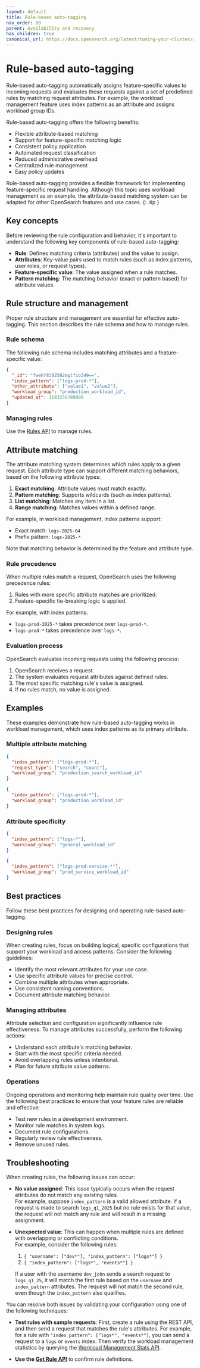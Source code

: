 ```yaml
---
layout: default
title: Rule-based auto-tagging
nav_order: 80
parent: Availability and recovery
has_children: true
canonical_url: https://docs.opensearch.org/latest/tuning-your-cluster/availability-and-recovery/rule-based-autotagging/autotagging/
---
```


# Rule-based auto-tagging

Rule-based auto-tagging automatically assigns feature-specific values to incoming requests and evaluates those requests against a set of predefined rules by matching request attributes.
For example, the workload management feature uses index patterns as an attribute and assigns workload group IDs.

Rule-based auto-tagging offers the following benefits:

* Flexible attribute-based matching
* Support for feature-specific matching logic
* Consistent policy application
* Automated request classification
* Reduced administrative overhead
* Centralized rule management
* Easy policy updates

Rule-based auto-tagging provides a flexible framework for implementing feature-specific request handling. Although this topic uses workload management as an example, the attribute-based matching system can be adapted for other OpenSearch features and use cases.
{: .tip }

## Key concepts

Before reviewing the rule configuration and behavior, it's important to understand the following key components of rule-based auto-tagging:

* **Rule**: Defines matching criteria (attributes) and the value to assign.
* **Attributes**: Key-value pairs used to match rules (such as index patterns, user roles, or request types).
* **Feature-specific value**: The value assigned when a rule matches.
* **Pattern matching**: The matching behavior (exact or pattern based) for attribute values.

## Rule structure and management

Proper rule structure and management are essential for effective auto-tagging. This section describes the rule schema and how to manage rules.

### Rule schema

The following rule schema includes matching attributes and a feature-specific value:

```json
{
  "_id": "fwehf8302582mglfio349==",  
  "index_pattern": ["logs-prod-*"],  
  "other_attribute": ["value1", "value2"],
  "workload_group": "production_workload_id",
  "updated_at": 1683256789000
}
```

### Managing rules

Use the [Rules API]({{site.url}}{{site.baseurl}}/tuning-your-cluster/availability-and-recovery/rule-based-autotagging/rule-lifecycle-api/) to manage rules.

## Attribute matching

The attribute matching system determines which rules apply to a given request. Each attribute type can support different matching behaviors, based on the following attribute types:

1. **Exact matching**: Attribute values must match exactly.
2. **Pattern matching**: Supports wildcards (such as index patterns).
3. **List matching**: Matches any item in a list.
4. **Range matching**: Matches values within a defined range.

For example, in workload management, index patterns support:

* Exact match: `logs-2025-04`
* Prefix pattern: `logs-2025-*`

Note that matching behavior is determined by the feature and attribute type.

### Rule precedence

When multiple rules match a request, OpenSearch uses the following precedence rules:

1. Rules with more specific attribute matches are prioritized.
2. Feature-specific tie-breaking logic is applied.

For example, with index patterns:

* `logs-prod-2025-*` takes precedence over `logs-prod-*`.
* `logs-prod-*` takes precedence over `logs-*`.

### Evaluation process

OpenSearch evaluates incoming requests using the following process:

1. OpenSearch receives a request.
2. The system evaluates request attributes against defined rules.
3. The most specific matching rule's value is assigned.
4. If no rules match, no value is assigned.

## Examples

These examples demonstrate how rule-based auto-tagging works in workload management, which uses index patterns as its primary attribute.

### Multiple attribute matching

```json
{
  "index_pattern": ["logs-prod-*"],
  "request_type": ["search", "count"],
  "workload_group": "production_search_workload_id"
}

{
  "index_pattern": ["logs-prod-*"],
  "workload_group": "production_workload_id"
}
```

### Attribute specificity

```json
{
  "index_pattern": ["logs-*"],
  "workload_group": "general_workload_id"
}

{
  "index_pattern": ["logs-prod-service-*"],
  "workload_group": "prod_service_workload_id"
}
```

## Best practices

Follow these best practices for designing and operating rule-based auto-tagging.

### Designing rules

When creating rules, focus on building logical, specific configurations that support your workload and access patterns. Consider the following guidelines:

* Identify the most relevant attributes for your use case.
* Use specific attribute values for precise control.
* Combine multiple attributes when appropriate.
* Use consistent naming conventions.
* Document attribute matching behavior.

### Managing attributes

Attribute selection and configuration significantly influence rule effectiveness. To manage attributes successfully, perform the following actions:

* Understand each attribute's matching behavior.
* Start with the most specific criteria needed.
* Avoid overlapping rules unless intentional.
* Plan for future attribute value patterns.

### Operations

Ongoing operations and monitoring help maintain rule quality over time. Use the following best practices to ensure that your feature rules are reliable and effective:

* Test new rules in a development environment.
* Monitor rule matches in system logs.
* Document rule configurations.
* Regularly review rule effectiveness.
* Remove unused rules.

## Troubleshooting

When creating rules, the following issues can occur:

* **No value assigned**: This issue typically occurs when the request attributes do not match any existing rules.  
  For example, suppose `index_pattern` is a valid allowed attribute. If a request is made to search `logs_q1_2025` but no rule exists for that value, the request will not match any rule and will result in a missing assignment.

* **Unexpected value**: This can happen when multiple rules are defined with overlapping or conflicting conditions.  
  For example, consider the following rules:
  1. `{ "username": ["dev*"], "index_pattern": ["logs*"] }`
  2. `{ "index_pattern": ["logs*", "events*"] }`

  If a user with the username `dev_john` sends a search request to `logs_q1_25`, it will match the first rule based on the `username` and `index_pattern` attributes. The request will not match the second rule, even though the `index_pattern` also qualifies.

You can resolve both issues by validating your configuration using one of the following techniques:

- **Test rules with sample requests**: First, create a rule using the REST API, and then send a request that matches the rule's attributes. For example, for a rule with `"index_pattern": ["logs*", "events*"]`, you can send a request to a `logs` or `events` index. Then verify the workload management statistics by querying the [Workload Management Stats API]({{site.url}}{{site.baseurl}}/tuning-your-cluster/availability-and-recovery/workload-management/wlm-feature-overview/#workload-management-stats-api).

- **Use the [Get Rule API]({{site.url}}{{site.baseurl}}/tuning-your-cluster/availability-and-recovery/rule-based-autotagging/rule-lifecycle-api/#get-a-rule)** to confirm rule definitions.
